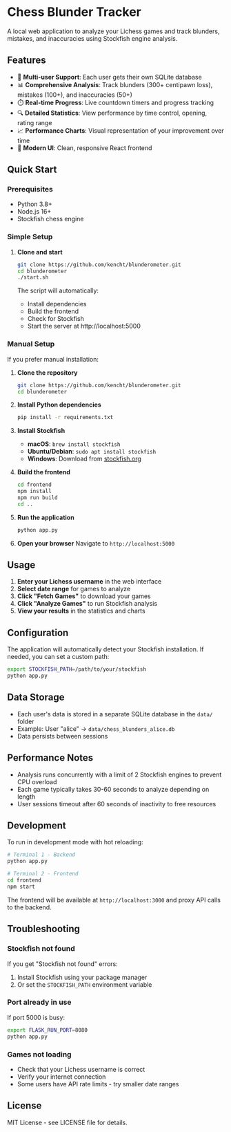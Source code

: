 # Chess Blunder Tracker

A local web application to analyze your Lichess games and track blunders, mistakes, and inaccuracies using Stockfish engine analysis.

## Features

- 🎯 **Multi-user Support**: Each user gets their own SQLite database
- 📊 **Comprehensive Analysis**: Track blunders (300+ centipawn loss), mistakes (100+), and inaccuracies (50+)
- ⏱️ **Real-time Progress**: Live countdown timers and progress tracking
- 🔍 **Detailed Statistics**: View performance by time control, opening, rating range
- 📈 **Performance Charts**: Visual representation of your improvement over time
- 🎨 **Modern UI**: Clean, responsive React frontend

## Quick Start

### Prerequisites

- Python 3.8+
- Node.js 16+
- Stockfish chess engine

### Simple Setup

1. **Clone and start**
   ```bash
   git clone https://github.com/kencht/blunderometer.git
   cd blunderometer
   ./start.sh
   ```

   The script will automatically:
   - Install dependencies
   - Build the frontend
   - Check for Stockfish
   - Start the server at http://localhost:5000

### Manual Setup

If you prefer manual installation:

1. **Clone the repository**
   ```bash
   git clone https://github.com/kencht/blunderometer.git
   cd blunderometer
   ```

2. **Install Python dependencies**
   ```bash
   pip install -r requirements.txt
   ```

3. **Install Stockfish**
   - **macOS**: `brew install stockfish`
   - **Ubuntu/Debian**: `sudo apt install stockfish`
   - **Windows**: Download from [stockfish.org](https://stockfishchess.org/download/)

4. **Build the frontend**
   ```bash
   cd frontend
   npm install
   npm run build
   cd ..
   ```

5. **Run the application**
   ```bash
   python app.py
   ```

6. **Open your browser**
   Navigate to `http://localhost:5000`

## Usage

1. **Enter your Lichess username** in the web interface
2. **Select date range** for games to analyze
3. **Click "Fetch Games"** to download your games
4. **Click "Analyze Games"** to run Stockfish analysis
5. **View your results** in the statistics and charts

## Configuration

The application will automatically detect your Stockfish installation. If needed, you can set a custom path:

```bash
export STOCKFISH_PATH=/path/to/your/stockfish
python app.py
```

## Data Storage

- Each user's data is stored in a separate SQLite database in the `data/` folder
- Example: User "alice" → `data/chess_blunders_alice.db`
- Data persists between sessions

## Performance Notes

- Analysis runs concurrently with a limit of 2 Stockfish engines to prevent CPU overload
- Each game typically takes 30-60 seconds to analyze depending on length
- User sessions timeout after 60 seconds of inactivity to free resources

## Development

To run in development mode with hot reloading:

```bash
# Terminal 1 - Backend
python app.py

# Terminal 2 - Frontend
cd frontend
npm start
```

The frontend will be available at `http://localhost:3000` and proxy API calls to the backend.

## Troubleshooting

### Stockfish not found
If you get "Stockfish not found" errors:
1. Install Stockfish using your package manager
2. Or set the `STOCKFISH_PATH` environment variable

### Port already in use
If port 5000 is busy:
```bash
export FLASK_RUN_PORT=8080
python app.py
```

### Games not loading
- Check that your Lichess username is correct
- Verify your internet connection
- Some users have API rate limits - try smaller date ranges

## License

MIT License - see LICENSE file for details.
